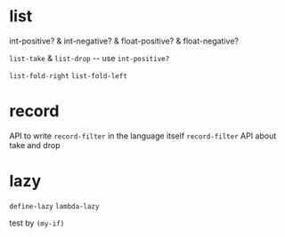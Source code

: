 # list

int-positive? & int-negative? & float-positive? & float-negative?

`list-take` & `list-drop` -- use `int-positive?`

`list-fold-right`
`list-fold-left`

# record

API to write `record-filter` in the language itself
`record-filter`
API about take and drop

# lazy

`define-lazy`
`lambda-lazy`

test by `(my-if)`

